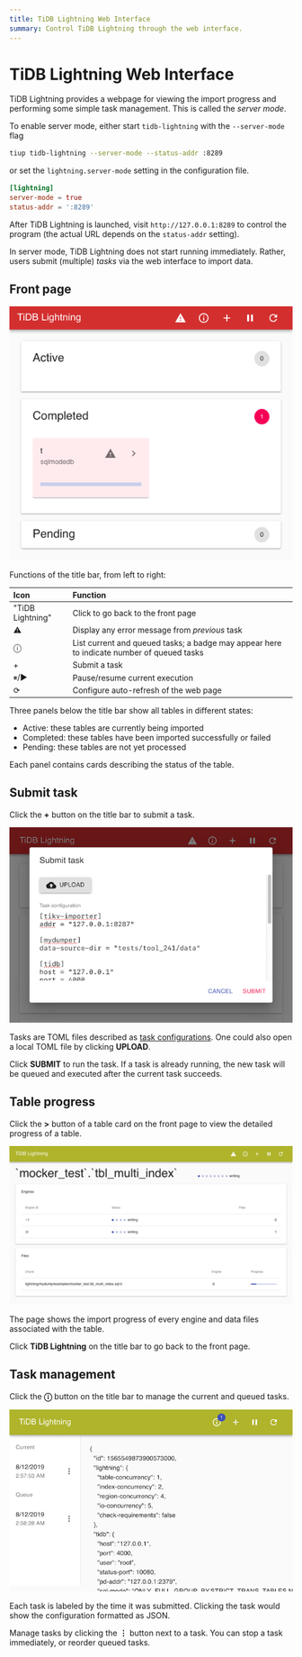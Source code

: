 ```yaml
---
title: TiDB Lightning Web Interface
summary: Control TiDB Lightning through the web interface.
---
```


# TiDB Lightning Web Interface

TiDB Lightning provides a webpage for viewing the import progress and performing some simple task management. This is called the *server mode*.

To enable server mode, either start `tidb-lightning` with the `--server-mode` flag

```sh
tiup tidb-lightning --server-mode --status-addr :8289
```

or set the `lightning.server-mode` setting in the configuration file.

```toml
[lightning]
server-mode = true
status-addr = ':8289'
```

After TiDB Lightning is launched, visit `http://127.0.0.1:8289` to control the program (the actual URL depends on the `status-addr` setting).

In server mode, TiDB Lightning does not start running immediately. Rather, users submit (multiple) *tasks* via the web interface to import data.

## Front page

![Front page of the web interface](/media/lightning-web-frontpage.png)

Functions of the title bar, from left to right:

| Icon | Function |
|:----|:----|
| "TiDB Lightning" | Click to go back to the front page |
| ⚠ | Display any error message from *previous* task |
| ⓘ | List current and queued tasks; a badge may appear here to indicate number of queued tasks |
| + | Submit a task |
| ⏸/▶ | Pause/resume current execution |
| ⟳ | Configure auto-refresh of the web page |

Three panels below the title bar show all tables in different states:

* Active: these tables are currently being imported
* Completed: these tables have been imported successfully or failed
* Pending: these tables are not yet processed

Each panel contains cards describing the status of the table.

## Submit task

Click the **+** button on the title bar to submit a task.

![Submit task dialog](/media/lightning-web-submit.png)

Tasks are TOML files described as [task configurations](/tidb-lightning/tidb-lightning-configuration.md#tidb-lightning-task). One could also open a local TOML file by clicking **UPLOAD**.

Click **SUBMIT** to run the task. If a task is already running, the new task will be queued and executed after the current task succeeds.

## Table progress

Click the **>** button of a table card on the front page to view the detailed progress of a table.

![Table progress](/media/lightning-web-table.png)

The page shows the import progress of every engine and data files associated with the table.

Click **TiDB Lightning** on the title bar to go back to the front page.

## Task management

Click the **ⓘ** button on the title bar to manage the current and queued tasks.

![Task management page](/media/lightning-web-queue.png)

Each task is labeled by the time it was submitted. Clicking the task would show the configuration formatted as JSON.

Manage tasks by clicking the **⋮** button next to a task. You can stop a task immediately, or reorder queued tasks.
